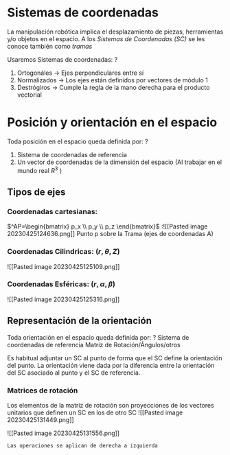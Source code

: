 # Sistemas de coordenadas
La manipulación robótica implica el desplazamiento de piezas, herramientas y/o objetos en el espacio.
A los *Sistemas de Coordenadas (SC)* se les conoce también como *tramas*

Usaremos Sistemas de coordenadas:
?
1. Ortogonáles -> Ejes perpendiculares entre sí
2. Normalizados -> Los ejes están definidos por vectores de módulo 1
3. Destrógiros -> Cumple la regla de la mano derecha para el producto vectorial
<!--SR:!2023-05-10,3,250-->

# Posición y orientación en el espacio

Toda posición en el espacio queda definida por:
?
1. Sistema de coordenadas de referencia
2. Un vector de coordenadas de la dimensión del espacio (Al trabajar en el mundo real $R^3$ )
<!--SR:!2023-05-10,3,250-->

## Tipos de ejes
### Coordenadas cartesianas:

$^AP=\begin{bmatrix} p_x \\ p_y \\ p_z \end{bmatrix}$ :![[Pasted image 20230425124636.png]] Punto p sobre la Trama (ejes de coordenadas A)

### Coordenadas Cilindricas: $(r,\theta,Z)$ 
![[Pasted image 20230425125109.png]]

### Coordenadas Esféricas: $(r,\alpha,\beta)$  
![[Pasted image 20230425125316.png]]

## Representación de la orientación

Toda orientación en el espacio queda definida por:
?
 Sistema de coordenadas de referencia
 Matriz de Rotación/Ángulos/otros
<!--SR:!2023-05-10,3,250-->

Es habitual adjuntar un SC al punto de forma que el SC define la orientación del punto.
La orientación viene dada por la diferencia entre la orientación del SC asociado al punto y el SC de referencia.

### Matrices de rotación
Los elementos de la matriz de rotación son proyecciones de los vectores unitarios que definen un SC en los de otro SC
![[Pasted image 20230425131449.png]]

![[Pasted image 20230425131556.png]]
```ad-important
Las operaciones se aplican de derecha a izquierda
```
